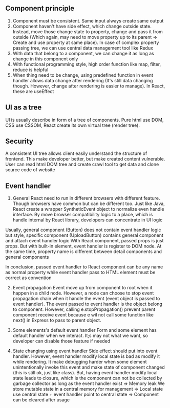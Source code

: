 ## Component principle

1. Component must be consistent. Same input always create same output
2. Component haven't have side effect, which change outside state. Instead, move those change state to property, change and pass it from outside (Which again, may need to move property up to its parent => Create and use property at same place). In case of complex property passing tree, we can use central data management tool like Redux
3. With data that belong to a component, we can change it as long as change in this component only
4. With functional programming style, high order function like map, filter, reduce is helpful
5. When thing need to be change, using predefined function in event handler allows data change after rendering (It's still data changing though. However, change after rendering is easier to manage). In React, these are useEffect

## UI as a tree

UI is usually describe in form of a tree of components. Pure html use DOM, CSS use CSSOM, React create its own virtual tree (render tree).

## Security

A consistent UI tree allows client easily understand the structure of frontend. This make developer better, but make created content vulnerable. User can read html DOM tree and create crawl tool to get data and clone source code of website

## Event handler

1. General
   React need to run in different browsers with different feature. Though browsers have common but can be different too. Just like Java, React create a wrapper SyntheticEvent object to normalize even handle interface.
   By move browser compatibility logic to a place, which is handle internal by React library, developers can concentrate in UI logic

Usually, general component (Button) does not contain event handler logic but style, specific component (UploadButton) contains general component and attach event handler logic
With React component, passed props is just props. But with built-in element, event handler is register to DOM node. At the same time, property name is different between detail components and general components

In conclusion, passed event handler to React component can be any name as normal property while event handler pass to HTML element must be correct as convention

2. Event propagation
   Event move up from component to root when it happen in a child node. However, a node can choose to stop event propagation chain when it handle the event (event object is passed to event handler).
   The event passed to event handler is the object belong to component. However, calling e.stopPropagation() prevent parent component receive event because e wil not call some function like next() in Express to pass to parent object.

3. Some elements's default event handler
   Form and some element has default handler when we interact. It;s may not what we want, so developer can disable those feature if needed

4. State changing using event handler
   Side effect should put into event handler. However, event handler modify local state is bad as modify it while rendering. It make debugging harder when some element unintentionally invoke this event and make state of component changed (this is still ok, just like class). But, having event handler modify local state leads to closure, which is the component can not be collected by garbage collector as long as the event handler exist => Memory leak
   We store mutable state in a central memory for management => Local state use central state + event handler point to central state => Component can be cleared after usage
